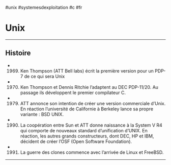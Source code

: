#unix #systemesdexploitation #c #fr 
# Unix
---


## Histoire
+ 1969. Ken Thompson (ATT Bell labs) écrit la première version pour un PDP-7 de ce qui sera Unix
+ 1970. Ken Thompson et Dennis Ritchie l’adaptent au DEC PDP-11/20. Au passage ils développent le premier compilateur C.
+ 1979. ATT annonce son intention de créer une version commerciale d’Unix. En réaction l’université de Californie à Berkeley lance sa propre variante : BSD UNIX.
+ 1990. La coopération entre Sun et ATT donne naissance à la System V R4 qui comporte de nouveaux standard d’unification d’UNIX. En réaction, les autres grands constructeurs, dont DEC, HP et IBM, décident de créer l’OSF (Open Software Foundation).
+ 1991. La guerre des clones commence avec l’arrivée de Linux et FreeBSD.

---
